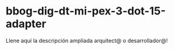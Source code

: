 # bbog-dig-dt-mi-pex-3-dot-15-adapter
Llene aquí la descripción ampliada arquitect@ o desarrollador@!

